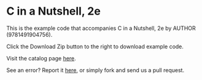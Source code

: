 C in a Nutshell, 2e
==========

This is the example code that accompanies C in a Nutshell, 2e by AUTHOR (9781491904756). 

Click the Download Zip button to the right to download example code.

Visit the catalog page [here](http://shop.oreilly.com/product/0636920033844.do).

See an error? Report it [here](http://oreilly.com/catalog/errata.csp?isbn=0636920033844), or simply fork and send us a pull request.
